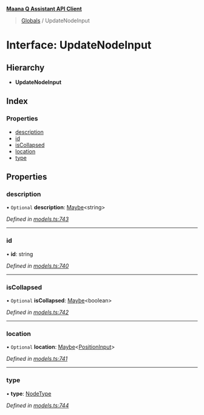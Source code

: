 **[Maana Q Assistant API Client](../README.md)**

> [Globals](../README.md) / UpdateNodeInput

# Interface: UpdateNodeInput

## Hierarchy

* **UpdateNodeInput**

## Index

### Properties

* [description](updatenodeinput.md#description)
* [id](updatenodeinput.md#id)
* [isCollapsed](updatenodeinput.md#iscollapsed)
* [location](updatenodeinput.md#location)
* [type](updatenodeinput.md#type)

## Properties

### description

• `Optional` **description**: [Maybe](../README.md#maybe)\<string>

*Defined in [models.ts:743](https://github.com/maana-io/q-assistant-client/blob/1a0616f/src/models.ts#L743)*

___

### id

•  **id**: string

*Defined in [models.ts:740](https://github.com/maana-io/q-assistant-client/blob/1a0616f/src/models.ts#L740)*

___

### isCollapsed

• `Optional` **isCollapsed**: [Maybe](../README.md#maybe)\<boolean>

*Defined in [models.ts:742](https://github.com/maana-io/q-assistant-client/blob/1a0616f/src/models.ts#L742)*

___

### location

• `Optional` **location**: [Maybe](../README.md#maybe)\<[PositionInput](positioninput.md)>

*Defined in [models.ts:741](https://github.com/maana-io/q-assistant-client/blob/1a0616f/src/models.ts#L741)*

___

### type

•  **type**: [NodeType](../enums/nodetype.md)

*Defined in [models.ts:744](https://github.com/maana-io/q-assistant-client/blob/1a0616f/src/models.ts#L744)*
